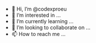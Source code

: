 - 👋 Hi, I’m @codexproeu
- 👀 I’m interested in ...
- 🌱 I’m currently learning ...
- 💞️ I’m looking to collaborate on ...
- 📫 How to reach me ...

<!---
codexproeu/codexproeu is a ✨ special ✨ repository because its `README.md` (this file) appears on your GitHub profile.
You can click the Preview link to take a look at your changes.
--->
